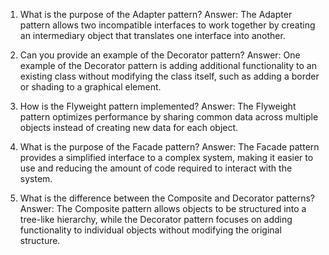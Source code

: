 1. What is the purpose of the Adapter pattern?
Answer: The Adapter pattern allows two incompatible interfaces to work together by creating an intermediary object that translates one interface into another.

2. Can you provide an example of the Decorator pattern?
Answer: One example of the Decorator pattern is adding additional functionality to an existing class without modifying the class itself, such as adding a border or shading to a graphical element.

3. How is the Flyweight pattern implemented?
Answer: The Flyweight pattern optimizes performance by sharing common data across multiple objects instead of creating new data for each object.

4. What is the purpose of the Facade pattern?
Answer: The Facade pattern provides a simplified interface to a complex system, making it easier to use and reducing the amount of code required to interact with the system.

5. What is the difference between the Composite and Decorator patterns?
Answer: The Composite pattern allows objects to be structured into a tree-like hierarchy, while the Decorator pattern focuses on adding functionality to individual objects without modifying the original structure.